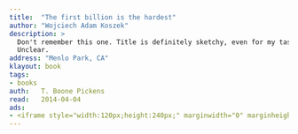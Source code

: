 ```yaml
---
title:	"The first billion is the hardest"
author: "Wojciech Adam Koszek"
description: >
  Don't remember this one. Title is definitely sketchy, even for my taste.
  Unclear.
address: "Menlo Park, CA"
klayout: book
tags:
- books
auth:	T. Boone Pickens
read:	2014-04-04
ads:
- <iframe style="width:120px;height:240px;" marginwidth="0" marginheight="0" scrolling="no" frameborder="0" src="//ws-na.amazon-adsystem.com/widgets/q?ServiceVersion=20070822&OneJS=1&Operation=GetAdHtml&MarketPlace=US&source=ss&ref=ss_til&ad_type=product_link&tracking_id=wkoszek08-20&marketplace=amazon&region=US&placement=B0017SUYWS&asins=B0017SUYWS&linkId=P547SIEK75CHIXPP&show_border=false&link_opens_in_new_window=true&price_color=333333&title_color=C00000&bg_color=FFFFFF"> </iframe>
---
```


